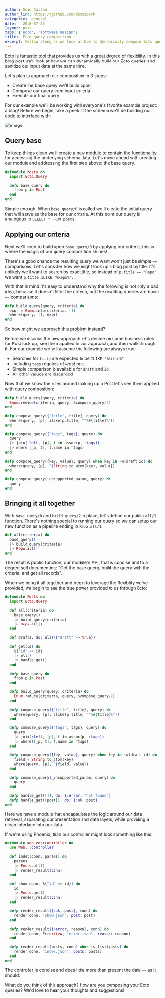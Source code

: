 ```yaml
---
author: Sean Callan
author_link: https://github.com/doomspork
categories: general
date:   2018-07-25
layout: post
tags: ['ecto', 'software design']
title:  Ecto query composition
excerpt: Follow along as we look at how to dynamically compose Ecto queries using pattern matching and reduction.
---
```


Ecto is fantastic tool that provides us with a great degree of flexibility.
In this blog post we'll look at how we can dynamically build our Ecto queries and sanitize our input data at the same time.

Let's plan to approach our composition in 3 steps:

- Create the base query we'll build upon
- Compose our query from input criteria
- Execute our final query

For our example we'll be working with everyone's favorite example project: a blog!
Before we begin, take a peek at the schema we'll be building our code to interface with:

![image](https://user-images.githubusercontent.com/73386/41698787-7a4efb0e-74dd-11e8-970b-7fb8fe3fef14.png)

## Query base

To keep things clean we'll create a new module to contain the functionality for accessing the underlying schema data.
Let's move ahead with creating our module and addressing the first step above: the base query.

```elixir
defmodule Posts do
  import Ecto.Query

  defp base_query do
    from p in Post
  end
end
```

Simple enough.
When `base_query/0` is called we'll create the initial query that will serve as the base for our criteria.
At this point our query is analogous to `SELECT * FROM posts`.

## Applying our criteria

Next we'll need to build upon `base_query/0` by applying our criteria, this is where the magic of our query composition shines!

There's a good chance the resulting query we want won't just be simple `==` comparisons.
Let's consider how we might look up a blog post by title.
It's unlikely we'll want to search by exact title, so instead of `p.title == "Repo"` we want `p.title ILIKE "%Repo%"`.

With that in mind it's easy to understand why the following is not only a bad idea, because it doesn't filter the criteria, but the resulting queries are basic `==` comparisons:

```elixir
defp build_query(query, criteria) do
  expr = Enum.into(criteria, [])
  where(query, [], expr)
end
```

So how might we approach this problem instead?

Before we discuss the new approach let's decide on some business rules for Post look up, see them applied in our approach, and then walk through it.
For our example we will assume the following are always true:

- Searches for `title` are expected to be `ILIKE "%title%"`
- Including `tags` requires _at least_ one.
- Simple comparison is available for `draft` and `id`
- All other values are discarded

Now that we know the rules around looking up a Post let's see them applied with query composition:

```elixir
defp build_query(query, criteria) do
  Enum.reduce(criteria, query, &compose_query/2)
end

defp compose_query({"title", title}, query) do
  where(query, [p], ilike(p.title, ^"%#{title}%"))
end

defp compose_query({"tags", tags}, query) do
  query
  |> join(:left, [p], t in assoc(p, :tags))
  |> where([_p, t], t.name in ^tags)
end

defp compose_query({key, value}, query) when key in ~w(draft id) do
  where(query, [p], ^{String.to_atom(key), value})
end

defp compose_query(_unsupported_param, query) do
  query
end
```

## Bringing it all together

With `base_query/0` and `build_query/2` in place, let's define our public `all/1` function.
There's nothing special to running our query so we can setup our new function as a pipeline ending in `Repo.all/1`:

```elixir
def all(criteria) do
  base_query()
  |> build_query(criteria)
  |> Repo.all()
end
```

The result is public function, our module's API, that is concise and to a degree self documenting: "Get the base query, build the query with the criteria, and get all records".

When we bring it all together and begin to leverage the flexiblity we've provided, we begin to see the true power provided to us through Ecto:

```elixir
defmodule Posts do
  import Ecto.Query

  def all(criteria) do
    base_query()
    |> build_query(criteria)
    |> Repo.all()
  end

  def drafts, do: all(%{"draft" => true})

  def get(id) do
    %{"id" => id}
    |> all()
    |> handle_get()
  end

  defp base_query do
    from p in Post
  end

  defp build_query(query, criteria) do
    Enum.reduce(criteria, query, &compose_query/2)
  end

  defp compose_query({"title", title}, query) do
    where(query, [p], ilike(p.title, ^"%#{title}%"))
  end

  defp compose_query({"tags", tags}, query) do
    query
    |> join(:left, [p], t in assoc(p, :tags))
    |> where([_p, t], t.name in ^tags)
  end

  defp compose_query({key, value}, query) when key in ~w(draft id) do
    field = String.to_atom(key)
    where(query, [p], ^{field, value})
  end

  defp compose_query(_unsupported_param, query) do
    query
  end

  defp handle_get([]), do: {:error, "not found"}
  defp handle_get([post]), do: {:ok, post}
end
```

Here we have a module that encapsulates the logic around our data retrieval, separating our presentation and data layers, while providing a clean interface into our data.

If we're using Phoenix, than our controller might look something like this:

```elixir
defmodule Web.PostController do
  use Web, :controller

  def index(conn, params) do
    params
    |> Posts.all()
    |> render_result(conn)
  end

  def show(conn, %{"id" => id}) do
    id
    |> Posts.get()
    |> render_result(conn)
  end

  defp render_result({:ok, post}, conn) do
    render(conn, "show.json", post: post)
  end

  defp render_result({:error, reason}, conn) do
    render(conn, ErrorView, "error.json", reason: reason)
  end

  defp render_result(posts, conn) when is_list(posts) do
    render(conn, "index.json", posts: posts)
  end
end
```

The controller is concise and does little more than present the data — as it should.

What do you think of this approach?  How are you composing your Ecto queries?  We'd love to hear your thoughts and suggestions!

